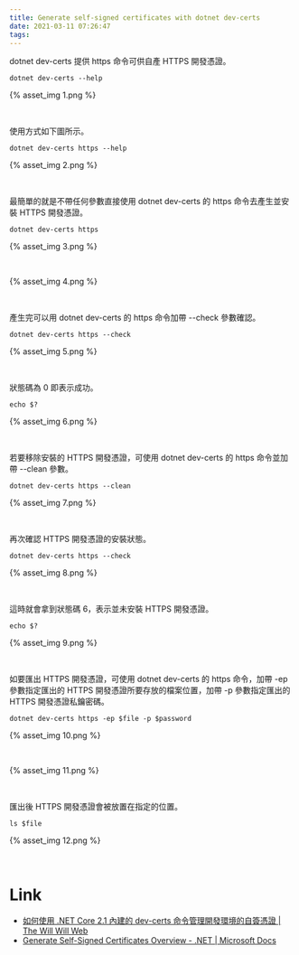 ```yaml
---
title: Generate self-signed certificates with dotnet dev-certs
date: 2021-03-11 07:26:47
tags:
---
```


dotnet dev-certs 提供 https 命令可供自產 HTTPS 開發憑證。  

<!-- More -->

    dotnet dev-certs --help

{% asset_img 1.png %}

<br>


使用方式如下圖所示。  

    dotnet dev-certs https --help

{% asset_img 2.png %}

<br>


最簡單的就是不帶任何參數直接使用 dotnet dev-certs 的 https 命令去產生並安裝 HTTPS 開發憑證。  

    dotnet dev-certs https

{% asset_img 3.png %}

<br>


{% asset_img 4.png %}

<br>


產生完可以用 dotnet dev-certs 的 https 命令加帶 --check 參數確認。  

    dotnet dev-certs https --check

{% asset_img 5.png %}

<br>


狀態碼為 0 即表示成功。  

    echo $?

{% asset_img 6.png %}

<br>


若要移除安裝的 HTTPS 開發憑證，可使用 dotnet dev-certs 的 https 命令並加帶 --clean 參數。  

    dotnet dev-certs https --clean

{% asset_img 7.png %}

<br>


再次確認 HTTPS 開發憑證的安裝狀態。  

    dotnet dev-certs https --check

{% asset_img 8.png %}

<br>


這時就會拿到狀態碼 6，表示並未安裝 HTTPS 開發憑證。  

    echo $?

{% asset_img 9.png %}

<br>


如要匯出 HTTPS 開發憑證，可使用 dotnet dev-certs 的 https 命令，加帶 -ep 參數指定匯出的 HTTPS 開發憑證所要存放的檔案位置，加帶 -p 參數指定匯出的 HTTPS 開發憑證私鑰密碼。  

    dotnet dev-certs https -ep $file -p $password

{% asset_img 10.png %}

<br>


{% asset_img 11.png %}

<br>


匯出後 HTTPS 開發憑證會被放置在指定的位置。  

    ls $file

{% asset_img 12.png %}

<br>


Link
====
* [如何使用 .NET Core 2.1 內建的 dev-certs 命令管理開發環境的自簽憑證 | The Will Will Web](https://blog.miniasp.com/post/2018/08/04/Configuring-HTTPS-using-NET-Core-SDK-21)
* [Generate Self-Signed Certificates Overview - .NET | Microsoft Docs](https://docs.microsoft.com/en-us/dotnet/core/additional-tools/self-signed-certificates-guide)
